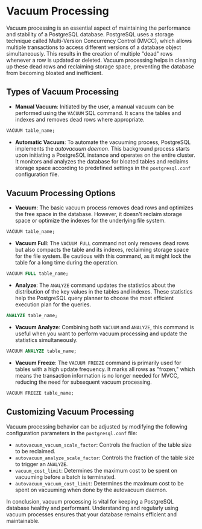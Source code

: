 # Vacuum Processing

Vacuum processing is an essential aspect of maintaining the performance and stability of a PostgreSQL database. PostgreSQL uses a storage technique called Multi-Version Concurrency Control (MVCC), which allows multiple transactions to access different versions of a database object simultaneously. This results in the creation of multiple "dead" rows whenever a row is updated or deleted. Vacuum processing helps in cleaning up these dead rows and reclaiming storage space, preventing the database from becoming bloated and inefficient.

## Types of Vacuum Processing

- **Manual Vacuum**: Initiated by the user, a manual vacuum can be performed using the `VACUUM` SQL command. It scans the tables and indexes and removes dead rows where appropriate.

```sql
VACUUM table_name;
```

- **Automatic Vacuum**: To automate the vacuuming process, PostgreSQL implements the *autovacuum daemon*. This background process starts upon initiating a PostgreSQL instance and operates on the entire cluster. It monitors and analyzes the database for bloated tables and reclaims storage space according to predefined settings in the `postgresql.conf` configuration file.

## Vacuum Processing Options

- **Vacuum**: The basic vacuum process removes dead rows and optimizes the free space in the database. However, it doesn't reclaim storage space or optimize the indexes for the underlying file system.

```sql
VACUUM table_name;
```

- **Vacuum Full**: The `VACUUM FULL` command not only removes dead rows but also compacts the table and its indexes, reclaiming storage space for the file system. Be cautious with this command, as it might lock the table for a long time during the operation.

```sql
VACUUM FULL table_name;
```

- **Analyze**: The `ANALYZE` command updates the statistics about the distribution of the key values in the tables and indexes. These statistics help the PostgreSQL query planner to choose the most efficient execution plan for the queries.

```sql
ANALYZE table_name;
```

- **Vacuum Analyze**: Combining both `VACUUM` and `ANALYZE`, this command is useful when you want to perform vacuum processing and update the statistics simultaneously.

```sql
VACUUM ANALYZE table_name;
```

- **Vacuum Freeze**: The `VACUUM FREEZE` command is primarily used for tables with a high update frequency. It marks all rows as "frozen," which means the transaction information is no longer needed for MVCC, reducing the need for subsequent vacuum processing.

```sql
VACUUM FREEZE table_name;
```

## Customizing Vacuum Processing

Vacuum processing behavior can be adjusted by modifying the following configuration parameters in the `postgresql.conf` file:

- `autovacuum_vacuum_scale_factor`: Controls the fraction of the table size to be reclaimed.
- `autovacuum_analyze_scale_factor`: Controls the fraction of the table size to trigger an `ANALYZE`.
- `vacuum_cost_limit`: Determines the maximum cost to be spent on vacuuming before a batch is terminated.
- `autovacuum_vacuum_cost_limit`: Determines the maximum cost to be spent on vacuuming when done by the autovacuum daemon.

In conclusion, vacuum processing is vital for keeping a PostgreSQL database healthy and performant. Understanding and regularly using vacuum processes ensures that your database remains efficient and maintainable.